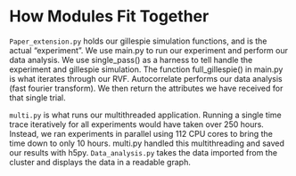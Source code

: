 # How Modules Fit Together
`Paper_extension.py` holds our gillespie simulation functions, and is the actual “experiment”. We use main.py to run our experiment and perform our data analysis. We use single_pass() as a harness to tell handle the experiment and gillespie simulation. The function full_gillespie() in main.py is what iterates through our RVF. Autocorrelate performs our data analysis (fast fourier transform). We then return the attributes we have received for that single trial.

`multi.py` is what runs our multithreaded application. Running a single time trace iteratively for all experiments would have taken over 250 hours. Instead, we ran experiments in parallel using 112 CPU cores to bring the time down to only 10 hours. multi.py handled this multithreading and saved our results with h5py. `Data_analysis.py` takes the data imported from the cluster and displays the data in a readable graph. 
